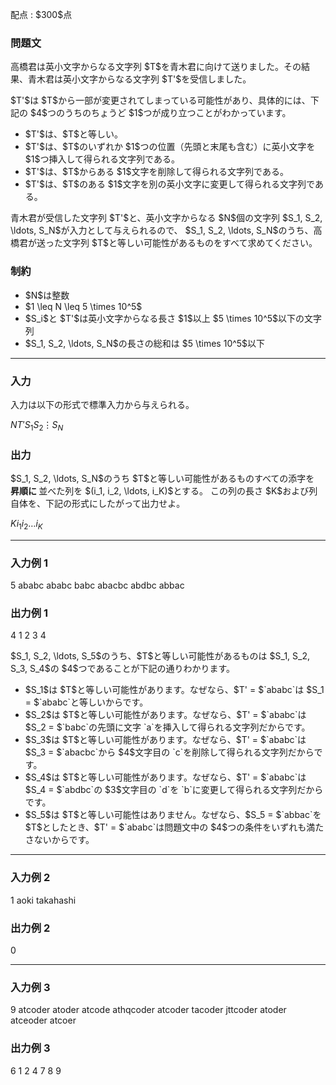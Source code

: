 
<div>

<span>

<span>

<p>
配点 : $300$点
</p>

<div>

<section>

### **問題文**

<p>
高橋君は英小文字からなる文字列 $T$を青木君に向けて送りました。その結果、青木君は英小文字からなる文字列 $T'$を受信しました。
</p>

<p>
$T'$は $T$から一部が変更されてしまっている可能性があり、具体的には、下記の $4$つのうちのちょうど $1$つが成り立つことがわかっています。
</p>

<ul>

<li>
$T'$は、$T$と等しい。
</li>

<li>
$T'$は、$T$のいずれか $1$つの位置（先頭と末尾も含む）に英小文字を $1$つ挿入して得られる文字列である。
</li>

<li>
$T'$は、$T$からある $1$文字を削除して得られる文字列である。
</li>

<li>
$T'$は、$T$のある $1$文字を別の英小文字に変更して得られる文字列である。
</li>

</ul>

<p>
青木君が受信した文字列 $T'$と、英小文字からなる $N$個の文字列 $S_1, S_2, \ldots, S_N$が入力として与えられるので、
$S_1, S_2, \ldots, S_N$のうち、高橋君が送った文字列 $T$と等しい可能性があるものをすべて求めてください。
</p>

</section>

</div>

<div>

<section>

### **制約**

<ul>

<li>
$N$は整数
</li>

<li>
$1 \leq N \leq 5 \times 10^5$
</li>

<li>
$S_i$と $T'$は英小文字からなる長さ $1$以上 $5 \times 10^5$以下の文字列
</li>

<li>
$S_1, S_2, \ldots, S_N$の長さの総和は $5 \times 10^5$以下
</li>

</ul>

</section>

</div>

---

<div>

<div>

<section>

### **入力**

<p>
入力は以下の形式で標準入力から与えられる。
</p>

<div>

$N$$T'$$S_1$$S_2$$\vdots$$S_N$
</div>

</section>

</div>

<div>

<section>

### **出力**

<p>
$S_1, S_2, \ldots, S_N$のうち $T$と等しい可能性があるものすべての添字を
<strong>
昇順に
</strong>
並べた列を $(i_1, i_2, \ldots, i_K)$とする。
この列の長さ $K$および列自体を、下記の形式にしたがって出力せよ。
</p>

<div>

$K$$i_1$$i_2$$\ldots$$i_K$
</div>

</section>

</div>

</div>

---

<div>

<section>

### **入力例 1**

<div>

5 ababc
ababc
babc
abacbc
abdbc
abbac

</div>

</section>

</div>

<div>

<section>

### **出力例 1**

<div>

4
1 2 3 4

</div>

<p>
$S_1, S_2, \ldots, S_5$のうち、$T$と等しい可能性があるものは $S_1, S_2, S_3, S_4$の $4$つであることが下記の通りわかります。
</p>

<ul>

<li>
$S_1$は $T$と等しい可能性があります。なぜなら、$T' = $`ababc`は $S_1 = $`ababc`と等しいからです。
</li>

<li>
$S_2$は $T$と等しい可能性があります。なぜなら、$T' = $`ababc`は $S_2 = $`babc`の先頭に文字 `a`を挿入して得られる文字列だからです。
</li>

<li>
$S_3$は $T$と等しい可能性があります。なぜなら、$T' = $`ababc`は $S_3 = $`abacbc`から $4$文字目の `c`を削除して得られる文字列だからです。
</li>

<li>
$S_4$は $T$と等しい可能性があります。なぜなら、$T' = $`ababc`は $S_4 = $`abdbc`の $3$文字目の `d`を `b`に変更して得られる文字列だからです。
</li>

<li>
$S_5$は $T$と等しい可能性はありません。なぜなら、$S_5 = $`abbac`を $T$としたとき、$T' = $`ababc`は問題文中の $4$つの条件をいずれも満たさないからです。
</li>

</ul>

</section>

</div>

---

<div>

<section>

### **入力例 2**

<div>

1 aoki
takahashi

</div>

</section>

</div>

<div>

<section>

### **出力例 2**

<div>

0


</div>

</section>

</div>

---

<div>

<section>

### **入力例 3**

<div>

9 atcoder
atoder
atcode
athqcoder
atcoder
tacoder
jttcoder
atoder
atceoder
atcoer

</div>

</section>

</div>

<div>

<section>

### **出力例 3**

<div>

6
1 2 4 7 8 9

</div>

</section>

</div>

</span>

</span>

</div>
